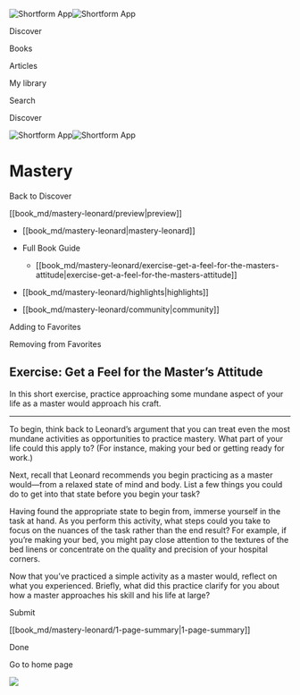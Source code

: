 ![Shortform App](/img/logo.36a2399e.svg)![Shortform App](/img/logo-dark.70c1b072.svg)

Discover

Books

Articles

My library

Search

Discover

![Shortform App](/img/logo.36a2399e.svg)![Shortform App](/img/logo-dark.70c1b072.svg)

# Mastery

Back to Discover

[[book_md/mastery-leonard/preview|preview]]

  * [[book_md/mastery-leonard|mastery-leonard]]
  * Full Book Guide

    * [[book_md/mastery-leonard/exercise-get-a-feel-for-the-masters-attitude|exercise-get-a-feel-for-the-masters-attitude]]
  * [[book_md/mastery-leonard/highlights|highlights]]
  * [[book_md/mastery-leonard/community|community]]



Adding to Favorites 

Removing from Favorites 

## Exercise: Get a Feel for the Master’s Attitude

In this short exercise, practice approaching some mundane aspect of your life as a master would approach his craft.

* * *

To begin, think back to Leonard’s argument that you can treat even the most mundane activities as opportunities to practice mastery. What part of your life could this apply to? (For instance, making your bed or getting ready for work.)

Next, recall that Leonard recommends you begin practicing as a master would—from a relaxed state of mind and body. List a few things you could do to get into that state before you begin your task?

Having found the appropriate state to begin from, immerse yourself in the task at hand. As you perform this activity, what steps could you take to focus on the nuances of the task rather than the end result? For example, if you’re making your bed, you might pay close attention to the textures of the bed linens or concentrate on the quality and precision of your hospital corners.

Now that you’ve practiced a simple activity as a master would, reflect on what you experienced. Briefly, what did this practice clarify for you about how a master approaches his skill and his life at large?

Submit 

[[book_md/mastery-leonard/1-page-summary|1-page-summary]]

Done

Go to home page 

![](https://bat.bing.com/action/0?ti=56018282&Ver=2&mid=3c87fcbe-dbc7-402f-aaf1-1a000066ea93&sid=f30c5e70639211ee87d33f0876d93783&vid=f30c9700639211eeb3a75d830392c94f&vids=0&msclkid=N&pi=0&lg=en-US&sw=800&sh=600&sc=24&nwd=1&tl=Shortform%20%7C%20Book&p=https%3A%2F%2Fwww.shortform.com%2Fapp%2Fbook%2Fmastery-leonard%2Fexercise-get-a-feel-for-the-masters-attitude&r=&lt=402&evt=pageLoad&sv=1&rn=151883)
